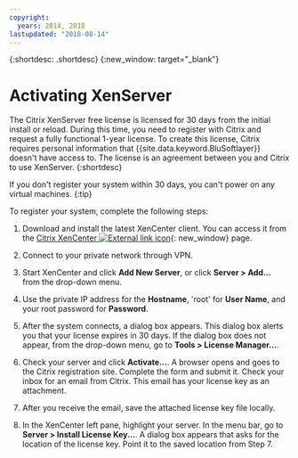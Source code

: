 ```yaml
---
copyright:
  years: 2014, 2018
lastupdated: "2018-08-14"
---
```


{:shortdesc: .shortdesc}
{:new_window: target="_blank"}

# Activating XenServer

The Citrix XenServer free license is licensed for 30 days from the initial install or reload. During this time, you need to register with Citrix and request a fully functional 1-year license. To create this license, Citrix requires personal information that {{site.data.keyword.BluSoftlayer}} doesn't have access to. The license is an agreement between you and Citrix to use XenServer. 
{:shortdesc}

If you don't register your system within 30 days, you can't power on any virtual machines. 
{:tip}

To register your system, complete the following steps:

1. Download and install the latest XenCenter client. <!-- either from the [private network download page ![External link icon](../../icons/launch-glyph.svg "External link icon")](http://downloads.service.softlayer.com/){: new_window} or--> You can access it from the [Citrix XenCenter ![External link icon](../../icons/launch-glyph.svg "External link icon")](http://community.citrix.com/display/xs/XenCenter){: new_window} page.

2. Connect to your private network through VPN.

3. Start XenCenter and click **Add New Server**, or click **Server > Add...** from the drop-down menu.

4. Use the private IP address for the **Hostname**, 'root' for **User Name**, and your root password for **Password**.

5. After the system connects, a dialog box appears. This dialog box alerts you that your license expires in 30 days. If the dialog box does not appear, from the drop-down menu, go to **Tools > License Manager...**.

6. Check your server and click **Activate...**. A browser opens and goes to the Citrix registration site. Complete the form and submit it. Check your inbox for an email from Citrix. This email has your license key as an attachment.

7. After you receive the email, save the attached license key file locally.

8. In the XenCenter left pane, highlight your server. In the menu bar, go to **Server > Install License Key...**. A dialog box appears that asks for the location of the license key. Point it to the saved location from Step 7.


